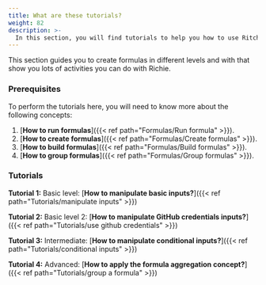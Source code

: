 ```yaml
---
title: What are these tutorials? 
weight: 82
description: >-
  In this section, you will find tutorials to help you how to use Ritchie.
---
```



This section guides you to create formulas in different levels and with that show you lots of activities you can do with Richie.

### **Prerequisites**

To perform the tutorials here, you will need to know more about the following concepts:

1. [**How to run formulas**]({{< ref path="Formulas/Run formula" >}}).
2. [**How to create formulas**]({{< ref path="Formulas/Create formulas" >}}).
3. [**How to build formulas**]({{< ref path="Formulas/Build formulas" >}}).
4. [**How to group formulas**]({{< ref path="Formulas/Group formulas" >}}).

### Tutorials

**Tutorial 1:** Basic level: [**How to manipulate basic inputs?**]({{< ref path="Tutorials/manipulate inputs" >}})

**Tutorial 2:** Basic level 2: [**How to manipulate GitHub credentials inputs?**]({{< ref path="Tutorials/use github credentials" >}}) 

**Tutorial 3:** Intermediate: [**How to manipulate conditional inputs?**]({{< ref path="Tutorials/conditional inputs" >}}) 

**Tutorial 4:** Advanced: [**How to apply the formula aggregation concept?**]({{< ref path="Tutorials/group a formula" >}}) 


